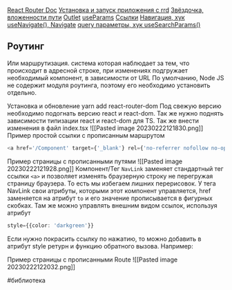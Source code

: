 [React Router Doc](https://reactrouter.com/en/main)
[Установка и запуск приложения с rrd](https://youtu.be/54XOTSmQ0Dc)
[Звёздочка, вложенности пути](https://youtu.be/cxv6tv9rnu8)
[Outlet](https://youtu.be/cxv6tv9rnu8?t=154)
[useParams](https://youtu.be/hKfKfqhGzxA)
[Ссылки](https://youtu.be/6pm3BOLUT8U)
[Навигация, хук useNavigate(), Navigate](https://youtu.be/ensVZJGos08)
[query параметры, хук useSearchParams()](https://youtu.be/ZmBUq3v03so)
## Роутинг
Или маршрутизация. система которая наблюдает за тем, что происходит в адресной строке, при изменениях подгружает необходимый компонент, в зависимости от URL
По умолчанию, Node JS не содержит модуля роутинга, поэтому его необходимо установить отдельно.

Установка и обновление
    yarn add react-router-dom
    Под свежую версию необходимо подогнать версию react  и react-dom.
    Так же нужно поднять зависимости типизации react  и react-dom для TS.
    Так же внести изменения в файл index.tsx
    ![[Pasted image 20230222121830.png]]
Пример простой ссылки с прописанным маршрутом
```ts
<a href='/Component' target={'_blank'} rel={'no-referrer nofollow no-opener'}> Component </a>  
```
Пример страницы с прописанными путями
![[Pasted image 20230222121928.png]]
Компонент/Тег  `NavLink` заменяет стандартный тег ссылки `<a>` и позволяет изменять браузерную строку не перегружая страницу браузера. То есть мы избегаем лишних перерисовок.
У тега NavLink свои атрибуты, которыми этот компонент управляется, href
заменяется на атрибут `to` и его значение прописывается в фигурных скобках.
Там же можно управлять внешним видом ссылок, используя атрибут 
```ts
style={{color: 'darkgreen'}}
```
Если нужно покрасить ссылку по нажатию, то можно добавить в атрибут style ретурн и функцию обратного вызова. Например:


Пример страницы с прописанными Route
![[Pasted image 20230222122032.png]]


#библиотека
